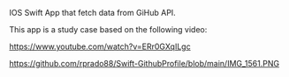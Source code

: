 IOS Swift App that fetch data from GiHub API.

This app is a study case based on the following video:

https://www.youtube.com/watch?v=ERr0GXqILgc

https://github.com/rprado88/Swift-GithubProfile/blob/main/IMG_1561.PNG
